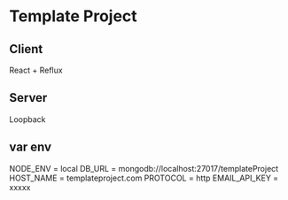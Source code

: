 # Template Project

## Client

React + Reflux

## Server

Loopback

## var env

NODE_ENV  = local
DB_URL  = mongodb://localhost:27017/templateProject
HOST_NAME = templateproject.com
PROTOCOL = http
EMAIL_API_KEY  = xxxxx
